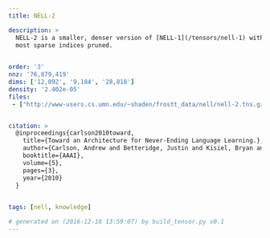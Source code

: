 ```yaml
---
title: NELL-2

description: >
  NELL-2 is a smaller, denser version of [NELL-1](/tensors/nell-1) with the
  most sparse indices pruned.
  

order: '3'
nnz: '76,879,419'
dims: ['12,092', '9,184', '28,818']
density: '2.402e-05'
files:
 - ["http://www-users.cs.umn.edu/~shaden/frostt_data/nell/nell-2.tns.gz", NELL-2 tensor]


citation: >
  @inproceedings{carlson2010toward,
  	title={Toward an Architecture for Never-Ending Language Learning.},
  	author={Carlson, Andrew and Betteridge, Justin and Kisiel, Bryan and Settles, Burr and Hruschka Jr, Estevam R and Mitchell, Tom M},
  	booktitle={AAAI},
  	volume={5},
  	pages={3},
  	year={2010}
  }
  

tags: [nell, knowledge]

# generated on (2016-12-18 13:59:07) by build_tensor.py v0.1
---
```

